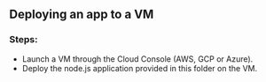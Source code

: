 ## Deploying an app to a VM

### Steps:

- Launch a VM through the Cloud Console (AWS, GCP or Azure).
- Deploy the node.js application provided in this folder on the VM.